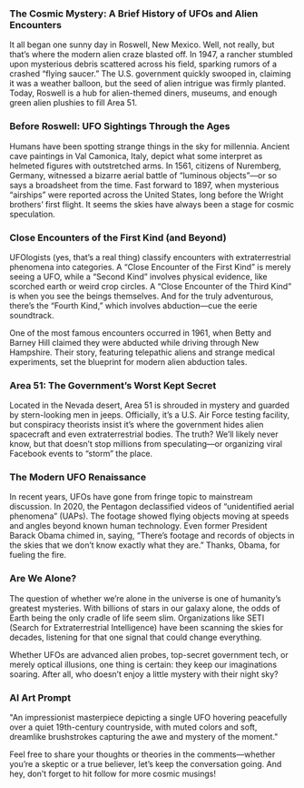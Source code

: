 ### The Cosmic Mystery: A Brief History of UFOs and Alien Encounters

It all began one sunny day in Roswell, New Mexico. Well, not really, but that’s where the modern alien craze blasted off. In 1947, a rancher stumbled upon mysterious debris scattered across his field, sparking rumors of a crashed “flying saucer.” The U.S. government quickly swooped in, claiming it was a weather balloon, but the seed of alien intrigue was firmly planted. Today, Roswell is a hub for alien-themed diners, museums, and enough green alien plushies to fill Area 51.

### Before Roswell: UFO Sightings Through the Ages

Humans have been spotting strange things in the sky for millennia. Ancient cave paintings in Val Camonica, Italy, depict what some interpret as helmeted figures with outstretched arms. In 1561, citizens of Nuremberg, Germany, witnessed a bizarre aerial battle of “luminous objects”—or so says a broadsheet from the time. Fast forward to 1897, when mysterious “airships” were reported across the United States, long before the Wright brothers’ first flight. It seems the skies have always been a stage for cosmic speculation.

### Close Encounters of the First Kind (and Beyond)

UFOlogists (yes, that’s a real thing) classify encounters with extraterrestrial phenomena into categories. A “Close Encounter of the First Kind” is merely seeing a UFO, while a “Second Kind” involves physical evidence, like scorched earth or weird crop circles. A “Close Encounter of the Third Kind” is when you see the beings themselves. And for the truly adventurous, there’s the “Fourth Kind,” which involves abduction—cue the eerie soundtrack.

One of the most famous encounters occurred in 1961, when Betty and Barney Hill claimed they were abducted while driving through New Hampshire. Their story, featuring telepathic aliens and strange medical experiments, set the blueprint for modern alien abduction tales.

### Area 51: The Government’s Worst Kept Secret

Located in the Nevada desert, Area 51 is shrouded in mystery and guarded by stern-looking men in jeeps. Officially, it’s a U.S. Air Force testing facility, but conspiracy theorists insist it’s where the government hides alien spacecraft and even extraterrestrial bodies. The truth? We’ll likely never know, but that doesn’t stop millions from speculating—or organizing viral Facebook events to “storm” the place.

### The Modern UFO Renaissance

In recent years, UFOs have gone from fringe topic to mainstream discussion. In 2020, the Pentagon declassified videos of “unidentified aerial phenomena” (UAPs). The footage showed flying objects moving at speeds and angles beyond known human technology. Even former President Barack Obama chimed in, saying, “There’s footage and records of objects in the skies that we don’t know exactly what they are.” Thanks, Obama, for fueling the fire.

### Are We Alone?

The question of whether we’re alone in the universe is one of humanity’s greatest mysteries. With billions of stars in our galaxy alone, the odds of Earth being the only cradle of life seem slim. Organizations like SETI (Search for Extraterrestrial Intelligence) have been scanning the skies for decades, listening for that one signal that could change everything.

Whether UFOs are advanced alien probes, top-secret government tech, or merely optical illusions, one thing is certain: they keep our imaginations soaring. After all, who doesn’t enjoy a little mystery with their night sky?

### AI Art Prompt

"An impressionist masterpiece depicting a single UFO hovering peacefully over a quiet 19th-century countryside, with muted colors and soft, dreamlike brushstrokes capturing the awe and mystery of the moment."

Feel free to share your thoughts or theories in the comments—whether you’re a skeptic or a true believer, let’s keep the conversation going. And hey, don’t forget to hit follow for more cosmic musings!

